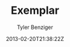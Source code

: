 ---
title: "Exemplar"
github: https://github.com/tybenz/exemplar
demo: http://tybenz.github.io/exemplar/
author: Tyler Benziger

ssg:
  - Jekyll
cms:
  - No Cms
date: 2013-02-20T21:38:22Z
github_branch: master
description: "Jekyll site template"
stale: true
---